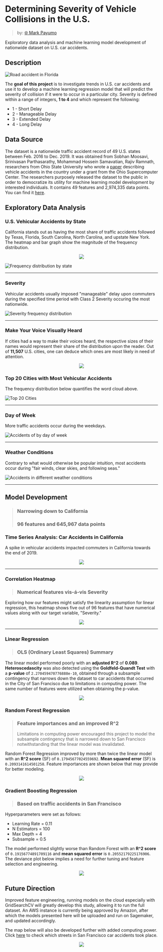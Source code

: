 # Determining Severity of Vehicle Collisions in the U.S.

> by: [:globe_with_meridians: Mark Payumo](https://www.linkedin.com/in/markpayumo/)

Exploratory data analysis and machine learning model development of nationwide dataset on U.S. car accidents.

## Description

![Road accident in Florida](img/FHP_in_Traffic_Accident.jpg "Florida road accident: Daniel Oines via Wikimedia Commons")

The **goal of this project** is to investigate trends in U.S. car accidents and use it to develop a machine learning regression model that will predict the severity of collision if it were to occur in a particular city. Severity is defined within a range of integers, **1 to 4** and which represent the following:
<ul><li>1 - Short Delay</li>
    <li>2 - Manageable Delay</li>
    <li>3 - Extended Delay</li>
    <li>4 - Long Delay</li></ul>

## Data Source

The dataset is a nationwide traffic accident record of 49 U.S. states between Feb. 2016 to Dec. 2019. It was obtained from Sobhan Moosavi, Srinivasan Parthasarathy, Mohammad Hossein Samavatian, Rajiv Ramnath, researchers from Ohio State University who wrote a [paper](https://arxiv.org/pdf/1906.05409.pdf) describing vehicle accidents in the country under a grant from the Ohio Supercomputer Center. The researchers purposely released the dataset to the public in order to democratize its utility for machine learning model development by interested individuals. It contains 49 features and 2,974,335 data points. You can find it [here](https://smoosavi.org/datasets/us_accidents).

## Exploratory Data Analysis


### U.S. Vehicular Accidents by State

California stands out as having the most share of traffic accidents followed by Texas, Florida, South Carolina, North Carolina, and upstate New York. The heatmap and bar graph show the magnitude of the frequency distribution.

<p align="center"><img src="img/accidentsUS.jpg"></p

![Frequency distribution by state](img/Frequency_dist_by_state.jpg "Frequency Distribution of U.S. Accidents by State")

---

### Severity 

Vehicular accidents usually imposed "manageable" delay upon commuters during the specified time period with Class 2 Severity occuring the most nationwide.

![Severity frequency distribution](img/severity-dist.jpg "Frequency Distribution: Severity")

---

### Make Your Voice Visually Heard

If cities had a way to make their voices heard, the respective sizes of their names would represent their share of the distribution upon the reader. Out of **11,507** U.S. cities, one can deduce which ones are most likely in need of attention.

<p align="center"><img src="img/wordcloud.jpg"></p>


### Top 20 Cities with Most Vehicular Accidents

The frequency distribution below quantifies the word cloud above.

![Top 20 Cities](img/topbar.jpg "Top 20 Cities with Most Vehicular Accidents")

---

### Day of Week

More traffic accidents occur during the weekdays.

![Accidents of by day of week](img/dayofweek.jpg "U.S. Accidents by Day of Week")

---

### Weather Conditions

Contrary to what would otherwise be popular intuition, most accidents occur during "fair winds, clear skies, and following seas."

![Accidents in different weather conditions](img/weather.jpg "Accidents in Different Weather Conditions")

---
## Model Development

>### Narrowing down to California
>### 96 features and 645,967 data points

### Time Series Analysis: Car Accidents in California

A spike in vehicular accidents impacted commuters in California towards the end of 2019.

<p align="center"><img src="img/timeseries.jpg"></p>

---

### Correlation Heatmap
>### Numerical features vis-á-vis Severity

Exploring how our features might satisfy the linearity assumption for linear regression, this heatmap shows five out of 96 features that have numerical values along with our target variable, "Severity." 

<p align="center"><img src="img/correlation.jpg"></p>

---

### Linear Regression
>### OLS (Ordinary Least Squares) Summary

The linear model performed poorly with an **adjusted R^2** of **0.089**. **Heteroscedascity** was also detected using the **Goldfeld-Quandt Test** with a **p-value** of <code>2.270459470776888e-10</code>, obtained through a subsample contingency that narrows down the dataset to car accidents that occurred in the City of San Francisco due to limitations in computing power. The same number of features were utilized when obtaining the p-value.

<p align="center"><img src="img/linearsummary.jpg"></p>

### Random Forest Regression
>### Feature importances and an improved R^2
> Limitations in computing power encouraged this project to model the subsample contingency that is narrowed down to San Francisco notwithstanding that the linear model was invalidated.
 
Random Forest Regression improved by more than twice the linear model with an **R^2 score** (SF) of <code>0.17945677024559692</code>. **Mean squared error** (SF) is <code>0.2093141614501258</code>. Feature importances are shown below that may provide for better modeling.

<p align="center"><img src="img/featureimp.jpg"></p>


### Gradient Boosting Regression
>### Based on traffic accidents in San Francisco

Hyperparameters were set as follows:
<ul><li>Learning Rate = 0.11</li>
    <li>N Estimators = 100</li>
    <li>Max Depth = 4</li>
    <li>Subsample = 0.5</li></ul>
    
The model performed slightly worse than Random Forest with an **R^2 score** of <code>0.19156774891709116</code> and **mean squared error** is <code>0.20552179225176906</code>. The deviance plot below implies a need for further tuning and feature selection and engineering.

<p align="center"><img src="img/deviance.jpg"></p>


## Future Direction

Improved feature engineering, running models on the cloud especially with GridSearchCV will greatly develop this study, allowing it to run the full dataset. An AWS instance is currently being approved by Amazon, after which the models presented here will be uploaded and run on Sagemaker, and updated accordingly.

The map below will also be developed further with added computing power. Click [here](https://payumo110.s3.amazonaws.com/map.html) to check which streets in San Francisco car accidents took place.


<p align="center"><a href="https://payumo110.s3.amazonaws.com/map.html"><img src="img/map.jpg"></a></p>





